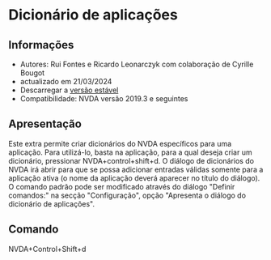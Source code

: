 # Dicionário de aplicações

## Informações
* Autores: Rui Fontes e Ricardo Leonarczyk com colaboração de Cyrille Bougot
* actualizado em 21/03/2024
* Descarregar a [versão estável][1]
* Compatibilidade: NVDA versão 2019.3 e seguintes


## Apresentação
Este extra permite criar dicionários do NVDA específicos para uma aplicação.
Para utilizá-lo, basta na aplicação, para a  qual deseja criar um dicionário, pressionar NVDA+control+shift+d.
O diálogo de dicionários do NVDA irá abrir para que se possa adicionar entradas válidas somente para a aplicação ativa (o nome da aplicação deverá aparecer no título do diálogo).
O comando padrão pode ser modificado através do diálogo "Definir comandos:" na secção "Configuração", opção "Apresenta o diálogo do dicionário de aplicações".


## Comando
NVDA+Control+Shift+d


[1]: https://github.com/ruifontes/applicationDictionary-/releases/download/2024.03.21/applicationDictionary-2024.03.21.nvda-addon
